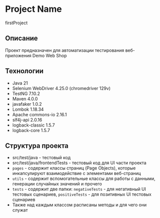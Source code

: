 # Project Name
firstProject

## Описание
Проект предназначен для автоматизации тестирования веб-приложения Demo Web Shop

## Технологии
- Java 21
- Selenium WebDriver 4.25.0 (chromedriver 129v)
- TestNG 7.10.2
- Maven 4.0.0
- javafaker 1.0.2
- Lombok 1.18.34
- Apache commons-io 2.16.1
- slf4j-api 2.0.16
- logback-classic 1.5.7
- logback-core 1.5.7

## Структура проекта
- src/test/java - тестовый код
- src/test/java/frontendTests - тестовый код для UI части проекта
- `pages` - содержит классы страниц (Page Objects), которые инкапсулируют взаимодействие с элементами веб-страниц
- `utils` - содержит вспомогательные классы для работы с данными, генерации случайных значений и прочего
- `tests` - содержит две папки: `negativeTests` - для негативный UI тестовых сценариев, `positiveTests` - для позитивных 
UI тестовых сценариев
- Также над каждым классом расписаны методы и для чего они служат